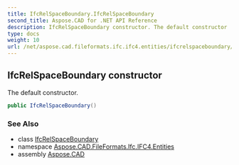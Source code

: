 ```yaml
---
title: IfcRelSpaceBoundary.IfcRelSpaceBoundary
second_title: Aspose.CAD for .NET API Reference
description: IfcRelSpaceBoundary constructor. The default constructor
type: docs
weight: 10
url: /net/aspose.cad.fileformats.ifc.ifc4.entities/ifcrelspaceboundary/ifcrelspaceboundary/
---
```

## IfcRelSpaceBoundary constructor

The default constructor.

```csharp
public IfcRelSpaceBoundary()
```

### See Also

* class [IfcRelSpaceBoundary](../)
* namespace [Aspose.CAD.FileFormats.Ifc.IFC4.Entities](../../ifcrelspaceboundary/)
* assembly [Aspose.CAD](../../../)


